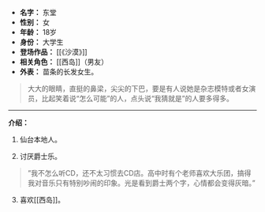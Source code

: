 
- **名字：** 东堂
- **性别：** 女
- **年龄：** 18岁
- **身份：** 大学生
- **登场作品：** [[《沙漠》]]
- **相关角色：** [[西岛]]（男友）
- **外表：** 苗条的长发女生。

> 大大的眼睛，直挺的鼻梁，尖尖的下巴，要是有人说她是杂志模特或者女演员，比起笑着说“怎么可能”的人，点头说“我猜就是”的人要多得多。

---

**介绍：** 

1. 仙台本地人。

2. 讨厌爵士乐。

> ”我不怎么听CD，还不太习惯去CD店。高中时有个老师喜欢大乐团，搞得我对音乐只有特别吵闹的印象。光是看到爵士两个字，心情都会变得灰暗。”

3. 喜欢[[西岛]]。
